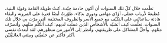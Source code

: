 تعلّمت خلال كلّ تلك السنوات أن أكون خادمة جيّدة. كنتُ طويلة القامة وقويّة البنية، مُطيعةً لأرباب عملي، أؤدّي مهامي ودوري بذكاء. طوّرتُ أيضًا قدرة على المرونة والبقاء هادئة ساعدَتْني على التكيّف مع جميع الأسر والظروف المختلفة التي مرّت بي خلال تلك السنوات. تعلّمت كيف أتشبّه بالأشخاص الذين عملت لديهم: كيف أتكلّم مثلهم، وأتصرّف مثلهم، وأحلّ المشاكل على طريقتهم، وأنظر إلى الأمور من منظورهم. لقد أبعدتُ نفسي أكثر فأكثر عن خلفيَّتي وبيئتي العائليَّتَيْن.

